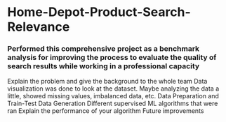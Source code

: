 # Home-Depot-Product-Search-Relevance
### Performed this comprehensive project as a benchmark analysis for improving the process to evaluate the quality of search results while working in a professional capacity
   Explain the problem and give the background to the whole team
   Data visualization was done to look at the dataset. Maybe analyzing the data a little, showed missing values, imbalanced data, etc.
   Data Preparation and Train-Test Data Generation
   Different supervised ML algorithms that were ran
   Explain the performance of your algorithm
   Future improvements
